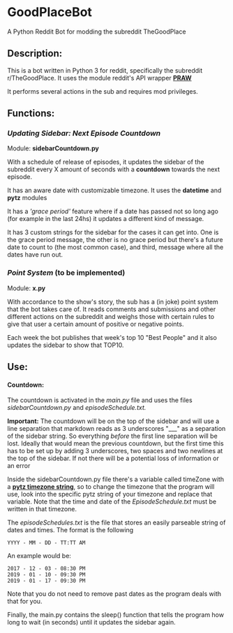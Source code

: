 # GoodPlaceBot
  

A Python Reddit Bot for modding the subreddit TheGoodPlace  


## Description:  

This is a bot written in Python 3 for reddit, specifically the subreddit r/TheGoodPlace. It uses the module reddit's API wrapper [**PRAW**](https://praw.readthedocs.io)  

It performs several actions in the sub and requires mod privileges.  


## Functions:  

### *Updating Sidebar: Next Episode Countdown*  

Module: **sidebarCountdown.py**  

With a schedule of release of episodes, it updates the sidebar of the subreddit every X amount of seconds with a **countdown** towards the next episode.  

It has an aware date with customizable timezone. It uses the **datetime** and **pytz** modules  

It has a *'grace period'* feature where if a date has passed not so long ago (for example in the last 24hs) it updates a different kind of message.  

It has 3 custom strings for the sidebar for the cases it can get into. One is the grace period message, the other is no grace period but there's a future date to count to (the most common case), and third, message where all the dates have run out.  

### *Point System* (to be implemented)  

Module: **x.py**  

With accordance to the show's story, the sub has a (in joke) point system that the bot takes care of. It reads comments and submissions and other different actions on the subreddit and weighs those with certain rules to give that user a certain amount of positive or negative points.  

Each week the bot publishes that week's top 10 "Best People" and it also updates the sidebar to show that TOP10.  

## Use:  

#### Countdown:  

The countdown is activated in the *main.py* file and uses the files *sidebarCountdown.py* and *episodeSchedule.txt.*  

**Important:** The countdown will be on the top of the sidebar and will use a line separation that markdown reads as 3 underscores "___" as a separation of the sidebar string. So everything *before* the first line separation will be lost. Ideally that would mean the previous countdown, but the first time this has to be set up by adding 3 underscores, two spaces and two newlines at the top of the sidebar. If not there will be a potential loss of information or an error  

Inside the sidebarCountdown.py file there's a variable called timeZone with a [**pytz timezone string**](https://gist.github.com/heyalexej/8bf688fd67d7199be4a1682b3eec7568), so to change the timezone that the program will use, look into the specific pytz string of your timezone and replace that variable. Note that the time and date of the *EpisodeSchedule.txt* must be written in that timezone.  

The *episodeSchedules.txt* is the file that stores an easily parseable string of dates and times. The format is the following  

    YYYY - MM - DD - TT:TT AM  

An example would be:  

    2017 - 12 - 03 - 08:30 PM  
    2019 - 01 - 10 - 09:30 PM
    2019 - 01 - 17 - 09:30 PM  

Note that you do not need to remove past dates as the program deals with that for you.

Finally, the main.py contains the sleep() function that tells the program how long to wait (in seconds) until it updates the sidebar again.





